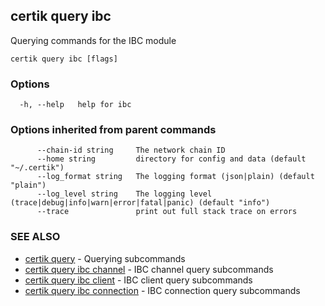 ## certik query ibc

Querying commands for the IBC module

```
certik query ibc [flags]
```

### Options

```
  -h, --help   help for ibc
```

### Options inherited from parent commands

```
      --chain-id string     The network chain ID
      --home string         directory for config and data (default "~/.certik")
      --log_format string   The logging format (json|plain) (default "plain")
      --log_level string    The logging level (trace|debug|info|warn|error|fatal|panic) (default "info")
      --trace               print out full stack trace on errors
```

### SEE ALSO

* [certik query](certik_query.md)	 - Querying subcommands
* [certik query ibc channel](certik_query_ibc_channel.md)	 - IBC channel query subcommands
* [certik query ibc client](certik_query_ibc_client.md)	 - IBC client query subcommands
* [certik query ibc connection](certik_query_ibc_connection.md)	 - IBC connection query subcommands


